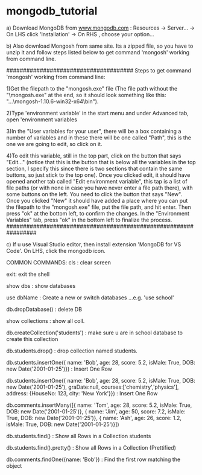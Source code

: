 # mongodb_tutorial
 
 a) Download MongoDB from www.mongodb.com : Resources -> Server... -> On LHS click 'Installation' -> On RHS , choose your option...

b) Also download Mongosh from same site. Its a zipped file, so you have to  unzip it and follow steps listed below to get command 'mongosh'
working from command line.

######################################
Steps to get command 'mongosh' working from  command line:
 
1)Get the filepath to the "mongosh.exe" file (The file path without the "\mongosh.exe" at the end, so it should look something like this: "...\mongosh-1.10.6-win32-x64\bin").

2)Type 'environment variable' in the start menu and under Advanced tab,  open 'environment variables

3)In the "User variables for your user", there will be a box containing a number of variables and in these there will be one called "Path", this is the one we are going to edit, so click on it.

4)To edit this variable, still in the top part, click on the button that says "Edit..." (notice that this is the button that is below all the variables in the top section, I specify this since there is two sections that contain the same buttons, so just stick to the top one).
Once you clicked edit, it should have opened another tab called "Edit environment variable", this tap is a list of file paths (or with none in case you have never enter a file path there), with some buttons on the left. You need to click the button that says "New".
Once you clicked "New" it should have added a place where you can put the filepath to the "mongosh.exe" file, put the file path, and hit enter.
Then press "ok" at the bottom left, to confirm the changes.
In the "Environment Variables" tab, press "ok" in the bottom left to finalize the process.
#################################################################

c) If u use Visual Studio editor, then install extension 'MongoDB for VS Code'. On LHS, click the mongodb icon. 


COMMON COMMANDS:
cls : clear screen

exit: exit the shell

show dbs : show databases

use dbName : Create a new or switch databases ...e.g. 'use school'

db.dropDatabase() : delete DB

show collections : show all coll.

db.createCollection('students') : make sure u are in  school database to create this collection 

db.students.drop() : drop collection named students.

db.students.insertOne({ name: 'Bob', age: 28, score: 5.2, isMale: True, DOB: new Date('2001-01-25')}) : Insert One Row

db.students.insertOne({ name: 'Bob', age: 28, score: 5.2, isMale: True, DOB: new Date('2001-01-25'),
                        graDate:null, courses:['chemistry','physics'],
                        address: {HouseNo: 123, city: 'New York'}}) : Insert One Row

db.comments.insertMany([{ name: 'Tom', age: 28, score: 5.2, isMale: True, DOB: new Date('2001-01-25')},
                        { name: 'Jim', age: 50, score: 7.2, isMale: True, DOB: new Date('2001-01-25')},
                        { name: 'Ash', age: 26, score: 1.2, isMale: True, DOB: new Date('2001-01-25')}])


db.students.find() : Show all Rows in a Collection students

db.students.find().pretty() : Show all Rows in a Collection (Prettified)

db.comments.findOne({name: 'Bob'}) : Find the first row matching the object

